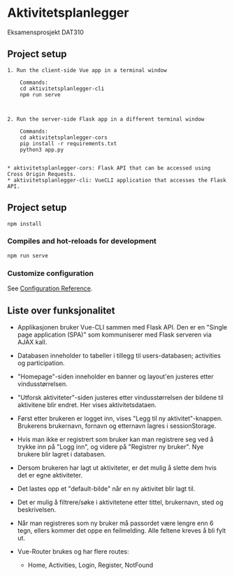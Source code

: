 # Aktivitetsplanlegger
Eksamensprosjekt DAT310

## Project setup
```
1. Run the client-side Vue app in a terminal window

    Commands:
    cd aktivitetsplanlegger-cli
    npm run serve

    

2. Run the server-side Flask app in a different terminal window

    Commands:
    cd aktivitetsplanlegger-cors
    pip install -r requirements.txt
    python3 app.py


* aktivitetsplanlegger-cors: Flask API that can be accessed using Cross Origin Requests.
* aktivitetsplanlegger-cli: VueCLI application that accesses the Flask API.

```


## Project setup
```
npm install
```

### Compiles and hot-reloads for development
```
npm run serve
```


### Customize configuration
See [Configuration Reference](https://cli.vuejs.org/config/).


## Liste over funksjonalitet
- Applikasjonen bruker Vue-CLI sammen med Flask API.
Den er en "Single page application (SPA)" som kommuniserer med Flask serveren via AJAX kall.

- Databasen inneholder to tabeller i tillegg til users-databasen; activities og participation.

- "Homepage"-siden inneholder en banner og layout'en justeres etter vindusstørrelsen.

- "Utforsk aktiviteter"-siden justeres etter vindusstørrelsen der bildene til aktivitene blir endret. Her vises aktivitetsdataen.

- Først etter brukeren er logget inn, vises "Legg til ny aktivitet"-knappen.
Brukerens brukernavn, fornavn og etternavn lagres i sessionStorage.

- Hvis man ikke er registrert som bruker kan man registrere seg ved å trykke inn på "Logg inn", og videre på "Registrer ny bruker".
Nye brukere blir lagret i databasen.
- Dersom brukeren har lagt ut aktiviteter, er det mulig å slette dem hvis det er egne aktiviteter.
- Det lastes opp et "default-bilde" når en ny aktivitet blir lagt til.
- Det er mulig å filtrere/søke i aktivitetene etter tittel, brukernavn, sted og beskrivelsen.

- Når man registreres som ny bruker må passordet være lengre enn 6 tegn, ellers kommer det oppe en feilmelding. Alle feltene kreves å bli fylt ut.

- Vue-Router brukes og har flere routes:
    * Home, Activities, Login, Register, NotFound

